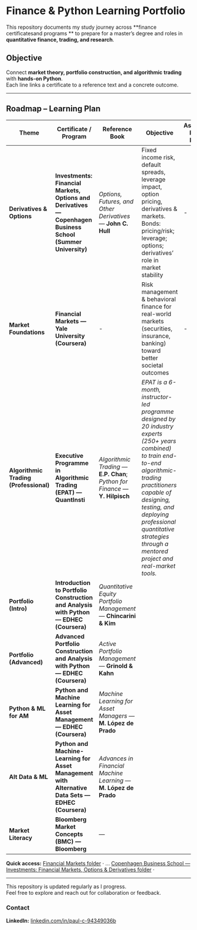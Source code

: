 # Finance & Python Learning Portfolio

This repository documents my study journey across **finance certificatesand programs ** to prepare for a master’s degree and roles in **quantitative finance, trading, and research**.

## Objective
Connect **market theory, portfolio construction, and algorithmic trading** with **hands-on Python**.  
Each line links a certificate to a reference text and a concrete outcome.

---

## Roadmap – Learning Plan

| Theme | Certificate / Program | Reference Book | Objective | Associated Python Project |
|------|------------------------|----------------|-----------|---------------------------|
| **Derivatives & Options** | **Investments: Financial Markets, Options and Derivatives — Copenhagen Business School (Summer University)** | *Options, Futures, and Other Derivatives* — **John C. Hull** | Fixed income risk, default spreads, leverage impact, option pricing, derivatives & markets. Bonds: pricing/risk; leverage; options; derivatives’ role in market stability |  - |
| **Market Foundations** | **Financial Markets — Yale University (Coursera)** |  - | Risk management & behavioral finance for real-world markets (securities, insurance, banking)  toward better societal outcomes|-|
| **Algorithmic Trading (Professional)** | **Executive Programme in Algorithmic Trading (EPAT) — QuantInsti** | *Algorithmic Trading* — **E.P. Chan**; *Python for Finance* — **Y. Hilpisch** | *EPAT is a 6-month, instructor-led programme designed by 20 industry experts (250+ years combined) to train end-to-end algorithmic-trading practitioners capable of designing, testing, and deploying professional quantitative strategies through a mentored project and real-market tools.* |  |
| **Portfolio (Intro)** | **Introduction to Portfolio Construction and Analysis with Python — EDHEC (Coursera)** | *Quantitative Equity Portfolio Management* — **Chincarini & Kim** |  |  |
| **Portfolio (Advanced)** | **Advanced Portfolio Construction and Analysis with Python — EDHEC (Coursera)** | *Active Portfolio Management* — **Grinold & Kahn** |  |  |
| **Python & ML for AM** | **Python and Machine Learning for Asset Management — EDHEC (Coursera)** | *Machine Learning for Asset Managers* — **M. López de Prado** |  |  |
| **Alt Data & ML** | **Python and Machine-Learning for Asset Management with Alternative Data Sets — EDHEC (Coursera)** | *Advances in Financial Machine Learning* — **M. López de Prado** |  |  |
| **Market Literacy** | **Bloomberg Market Concepts (BMC) — Bloomberg** | — |  |  |



**Quick access:** [ Financial Markets folder](./Yale-financial-markets/) · … [ Copenhagen Business School — Investments: Financial Markets, Options & Derivatives folder](./cbs-summer--financial-markets-options-derivatives/) ·


---

This repository is updated regularly as I progress.  
Feel free to explore and reach out for collaboration or feedback.

### Contact
**LinkedIn:** [linkedin.com/in/paul-c-94349036b](https://www.linkedin.com/in/paul-c-94349036b/)

